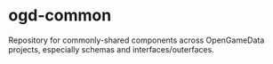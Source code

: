 # ogd-common
Repository for commonly-shared components across OpenGameData projects, especially schemas and interfaces/outerfaces.
